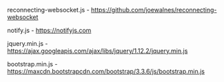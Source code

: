 reconnecting-websocket.js - https://github.com/joewalnes/reconnecting-websocket

notify.js - https://notifyjs.com

jquery.min.js - https://ajax.googleapis.com/ajax/libs/jquery/1.12.2/jquery.min.js

bootstrap.min.js - https://maxcdn.bootstrapcdn.com/bootstrap/3.3.6/js/bootstrap.min.js
